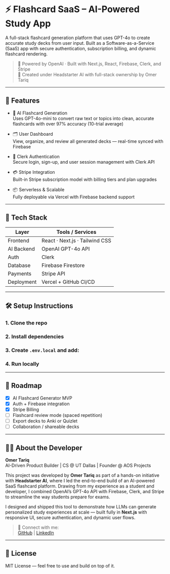 # ⚡️ Flashcard SaaS – AI-Powered Study App

A full-stack flashcard generation platform that uses GPT-4o to create accurate study decks from user input. Built as a Software-as-a-Service (SaaS) app with secure authentication, subscription billing, and dynamic flashcard rendering.

> 🧠 Powered by OpenAI · Built with Next.js, React, Firebase, Clerk, and Stripe  
> 🔐 Created under Headstarter AI with full-stack ownership by Omer Tariq

---

## 🚀 Features

- 🤖 AI Flashcard Generation  
  Uses GPT-4o-mini to convert raw text or topics into clean, accurate flashcards with over 97% accuracy (10-trial average)

- 🗂 User Dashboard  
  View, organize, and review all generated decks — real-time synced with Firebase

- 🔐 Clerk Authentication  
  Secure login, sign-up, and user session management with Clerk API

- 💳 Stripe Integration  
  Built-in Stripe subscription model with billing tiers and plan upgrades

- 📦 Serverless & Scalable  
  Fully deployable via Vercel with Firebase backend support

---

## 🧪 Tech Stack

| Layer         | Tools / Services                         |
|---------------|-------------------------------------------|
| Frontend      | React · Next.js · Tailwind CSS           |
| AI Backend    | OpenAI GPT-4o API                        |
| Auth          | Clerk                                    |
| Database      | Firebase Firestore                       |
| Payments      | Stripe API                               |
| Deployment    | Vercel + GitHub CI/CD                    |

---

## 🛠 Setup Instructions

### 1. Clone the repo


### 2. Install dependencies


### 3. Create `.env.local` and add:


### 4. Run locally


---

## 📌 Roadmap

- [x] AI Flashcard Generator MVP  
- [x] Auth + Firebase integration  
- [x] Stripe Billing  
- [ ] Flashcard review mode (spaced repetition)  
- [ ] Export decks to Anki or Quizlet  
- [ ] Collaboration / shareable decks  

---

## 👨‍💻 About the Developer

**Omer Tariq**  
AI-Driven Product Builder | CS @ UT Dallas | Founder @ AOS Projects

This project was developed by **Omer Tariq** as part of a hands-on initiative with **Headstarter AI**, where I led the end-to-end build of an AI-powered SaaS flashcard platform. Drawing from my experience as a student and developer, I combined OpenAI’s GPT-4o API with Firebase, Clerk, and Stripe to streamline the way students prepare for exams.

I designed and shipped this tool to demonstrate how LLMs can generate personalized study experiences at scale — built fully in **Next.js** with responsive UI, secure authentication, and dynamic user flows.

> 🔗 Connect with me:  
> [GitHub](https://github.com/aos-dev777) | [LinkedIn](https://www.linkedin.com/in/omertariq/)

---

## 📄 License

MIT License — feel free to use and build on top of it.
